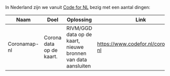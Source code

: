 In Nederland zijn we vanuit [Code for NL](https://www.codefor.nl) bezig met een aantal dingen:

| Naam | Doel | Oplossing | Link |
| --- | --- | --- | --- |
|Coronamap-nl | Corona data op de kaart. | RIVM/GGD data op de kaart, nieuwe bronnen van data aansluiten | https://www.codefor.nl/coronamap-nl
